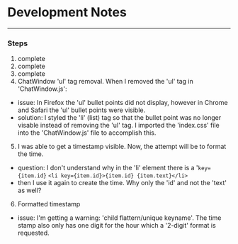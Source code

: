 # __Development Notes__

****

### Steps
1. complete
2. complete
3. complete
4. ChatWindow 'ul' tag removal. When I removed the 'ul' tag in 'ChatWindow.js':
  - issue: In Firefox the 'ul' bullet points did not display, however in Chrome and Safari the 'ul' bullet points were visible.
  - solution: I styled the 'li' (list) tag so that the bullet point was no longer visable instead of removing the 'ul' tag. I imported the 'index.css' file into the 'ChatWindow.js' file to accomplish this.
5. I was able to get a timestamp visible. Now, the attempt will be to format the time.
  - question: I don't understand why in the 'li' element there is a '``key={item.id}``
  ```<li key={item.id}>{item.id} {item.text}</li>```
  - then I use it again to create the time. Why only the 'id' and not the 'text' as well?
6. Formatted timestamp
  - issue: I'm getting a warning: 'child flattern/unique keyname'. The time stamp also only has one digit for the hour which a '2-digit' format is requested.
